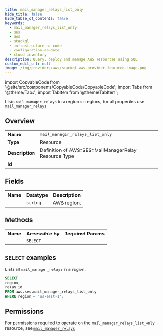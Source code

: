 ```yaml
---
title: mail_manager_relays_list_only
hide_title: false
hide_table_of_contents: false
keywords:
  - mail_manager_relays_list_only
  - ses
  - aws
  - stackql
  - infrastructure-as-code
  - configuration-as-data
  - cloud inventory
description: Query, deploy and manage AWS resources using SQL
custom_edit_url: null
image: /img/providers/aws/stackql-aws-provider-featured-image.png
---
```


import CopyableCode from '@site/src/components/CopyableCode/CopyableCode';
import Tabs from '@theme/Tabs';
import TabItem from '@theme/TabItem';

Lists <code>mail_manager_relays</code> in a region or regions, for all properties use <a href="/providers/aws/serviceName/mail_manager_relays/"><code>mail_manager_relays</code></a>

## Overview
<table><tbody>
<tr><td><b>Name</b></td><td><code>mail_manager_relays_list_only</code></td></tr>
<tr><td><b>Type</b></td><td>Resource</td></tr>
<tr><td><b>Description</b></td><td>Definition of AWS::SES::MailManagerRelay Resource Type</td></tr>
<tr><td><b>Id</b></td><td><CopyableCode code="aws.ses.mail_manager_relays_list_only" /></td></tr>
</tbody></table>

## Fields
<table><tbody><tr><th>Name</th><th>Datatype</th><th>Description</th></tr><tr><td><CopyableCode code="region" /></td><td><code>string</code></td><td>AWS region.</td></tr>
</tbody></table>

## Methods

<table><tbody>
  <tr>
    <th>Name</th>
    <th>Accessible by</th>
    <th>Required Params</th>
  </tr>
  <tr>
    <td><CopyableCode code="list_resources" /></td>
    <td><code>SELECT</code></td>
    <td><CopyableCode code="region" /></td>
  </tr>
</tbody></table>

## `SELECT` examples
Lists all <code>mail_manager_relays</code> in a region.
```sql
SELECT
region,
relay_id
FROM aws.ses.mail_manager_relays_list_only
WHERE region = 'us-east-1';
```


## Permissions

For permissions required to operate on the <code>mail_manager_relays_list_only</code> resource, see <a href="/providers/aws/ses/mail_manager_relays/#permissions"><code>mail_manager_relays</code></a>


